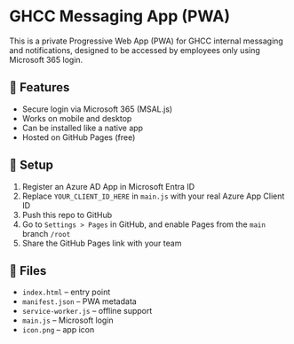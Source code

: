 # GHCC Messaging App (PWA)

This is a private Progressive Web App (PWA) for GHCC internal messaging and notifications, designed to be accessed by employees only using Microsoft 365 login.

## 🚀 Features

- Secure login via Microsoft 365 (MSAL.js)
- Works on mobile and desktop
- Can be installed like a native app
- Hosted on GitHub Pages (free)

## 🔐 Setup

1. Register an Azure AD App in Microsoft Entra ID
2. Replace `YOUR_CLIENT_ID_HERE` in `main.js` with your real Azure App Client ID
3. Push this repo to GitHub
4. Go to `Settings > Pages` in GitHub, and enable Pages from the `main` branch `/root`
5. Share the GitHub Pages link with your team

## 📁 Files

- `index.html` – entry point
- `manifest.json` – PWA metadata
- `service-worker.js` – offline support
- `main.js` – Microsoft login
- `icon.png` – app icon

